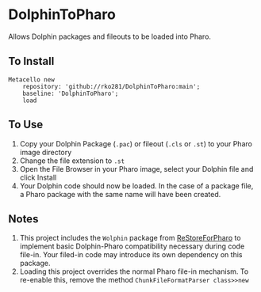 # DolphinToPharo
Allows Dolphin packages and fileouts to be loaded into Pharo.

## To Install
```
Metacello new
	repository: 'github://rko281/DolphinToPharo:main';
	baseline: 'DolphinToPharo';
	load
```

## To Use
1. Copy your Dolphin Package (`.pac`) or fileout (`.cls` or `.st`) to your Pharo image directory
2. Change the file extension to `.st`
3. Open the File Browser in your Pharo image, select your Dolphin file and click Install
4. Your Dolphin code should now be loaded. In the case of a package file, a Pharo package with the same name will have been created.

## Notes
1. This project includes the `Wolphin` package from [ReStoreForPharo](https://github.com/rko281/ReStoreForPharo) to implement basic Dolphin-Pharo compatibility necessary during code file-in. Your filed-in code may introduce its own dependency on this package.
2. Loading this project overrides the normal Pharo file-in mechanism. To re-enable this, remove the method `ChunkFileFormatParser class>>new`
